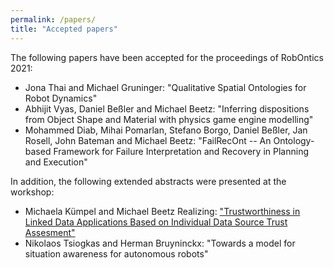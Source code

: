 ```yaml
---
permalink: /papers/
title: "Accepted papers"
---
```


The following papers have been accepted for the proceedings of RobOntics 2021:

* Jona Thai and Michael Gruninger: "Qualitative Spatial Ontologies for Robot Dynamics"
* Abhijit Vyas, Daniel Beßler and Michael Beetz: "Inferring dispositions from Object Shape and Material with physics game engine modelling"
* Mohammed Diab, Mihai Pomarlan, Stefano Borgo, Daniel Beßler, Jan Rosell, John Bateman and Michael Beetz: "FailRecOnt -- An Ontology-based Framework for Failure Interpretation and Recovery in Planning and Execution"

In addition, the following extended abstracts were presented at the workshop:

* Michaela Kümpel and Michael Beetz	Realizing: ["Trustworthiness in Linked Data Applications Based on Individual Data Source Trust Assesment"](https://github.com/robontics2021/robontics2021.github.io/raw/master/assets/TrustingLinkedDataExtendedAbstract.pdf)
* Nikolaos Tsiogkas and Herman Bruyninckx: "Towards a model for situation awareness for autonomous robots"
